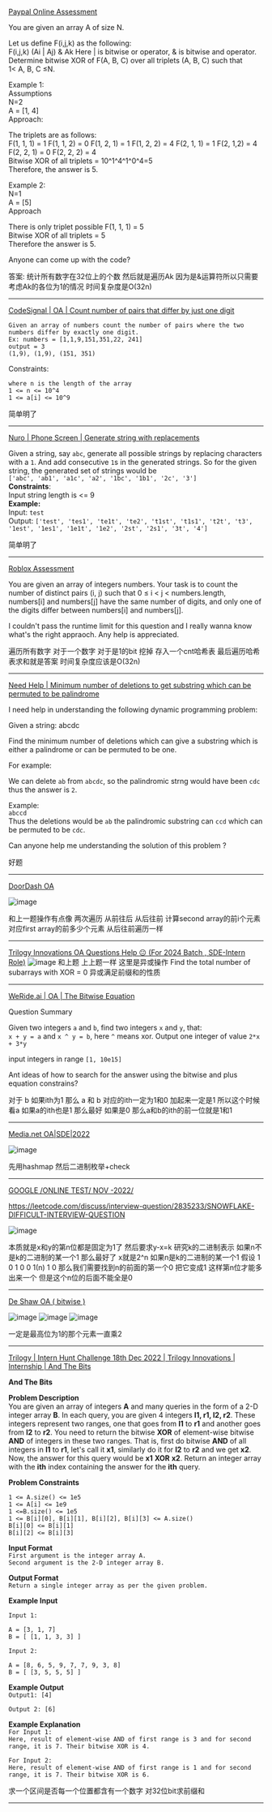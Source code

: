 [Paypal Online Assessment](https://leetcode.com/discuss/interview-question/2709441/Paypal-Online-Assessment)

You are given an array A of size N.

Let us define F(i,j,k) as the following:  
F(i,j,k) (Ai | Aj) & Ak Here | is bitwise or operator, & is bitwise and operator.  
Determine bitwise XOR of F(A, B, C) over all triplets (A, B, C) such that  
1< A, B, C ≤N.

Example 1:  
Assumptions  
N=2  
A = [1, 4]  
Approach:

The triplets are as follows:  
F(1, 1, 1) = 1 F(1, 1, 2) = 0 F(1, 2, 1) = 1 F(1, 2, 2) = 4 F(2, 1, 1) = 1 F(2, 1,2) = 4 F(2, 2, 1) = 0 F(2, 2, 2) = 4  
Bitwise XOR of all triplets = 10^1^4^1^0^4=5  
Therefore, the answer is 5.

Example 2:  
N=1  
A = [5]  
Approach

There is only triplet possible F(1, 1, 1) = 5  
Bitwise XOR of all triplets = 5  
Therefore the answer is 5.

Anyone can come up with the code?

答案: 统计所有数字在32位上的个数 然后就是遍历Ak 因为是&运算符所以只需要考虑Ak的各位为1的情况 时间复杂度是O(32n)

-----

[CodeSignal | OA | Count number of pairs that differ by just one digit](https://leetcode.com/discuss/interview-question/2719588/CodeSignal-or-OA-or-Count-number-of-pairs-that-differ-by-just-one-digit)

```
Given an array of numbers count the number of pairs where the two numbers differ by exactly one digit.
Ex: numbers = [1,1,9,151,351,22, 241]
output = 3
(1,9), (1,9), (151, 351)

```

Constraints:

```
where n is the length of the array
1 <= n <= 10^4
1 <= a[i] <= 10^9
```

简单明了

--------

[Nuro | Phone Screen | Generate string with replacements](https://leetcode.com/discuss/interview-question/2723946/Nuro-or-Phone-Screen-or-Generate-string-with-replacements)

Given a string, say `abc`, generate all possible strings by replacing characters with a `1`. And add consecutive `1`s in the generated strings. So for the given string, the generated set of strings would be  
`['abc', 'ab1', 'a1c', 'a2', '1bc', '1b1', '2c', '3']`  
**Constraints**:  
Input string length is <= 9  
**Example:**  
Input: `test`  
Output: `['test', 'tes1', 'te1t', 'te2', 't1st', 't1s1', 't2t', 't3', '1est', '1es1', '1e1t', '1e2', '2st', '2s1', '3t', '4']`


简单明了

------

[Roblox Assessment](https://leetcode.com/discuss/interview-question/2670499/Roblox-Assessment)

You are given an array of integers numbers. Your task is to count the number of distinct pairs (i, j) such that 0 ≤ i < j < numbers.length, numbers[i] and numbers[j] have the same number of digits, and only one of the digits differ between numbers[i] and numbers[j].

I couldn't pass the runtime limit for this question and I really wanna know what's the right appraoch. Any help is appreciated.

遍历所有数字 对于一个数字 对于是1的bit 挖掉 存入一个cnt哈希表 最后遍历哈希表求和就是答案 时间复杂度应该是O(32n)

------

[Need Help | Minimum number of deletions to get substring which can be permuted to be palindrome](https://leetcode.com/discuss/interview-question/2757198/Need-Help-or-Minimum-number-of-deletions-to-get-substring-which-can-be-permuted-to-be-palindrome)

I need help in understanding the following dynamic programming problem:

Given a string: abcdc

Find the minimum number of deletions which can give a substring which is either a palindrome or can be permuted to be one.

For example:

We can delete  `ab`  from  `abcdc`, so the palindromic strng would have been  `cdc`  thus the answer is  `2`.

Example:  
`abccd`  
Thus the deletions would be  `ab`  the palindromic substring can  `ccd`  which can be permuted to be  `cdc`.

Can anyone help me understanding the solution of this problem ?

好题

----

[DoorDash OA](https://leetcode.com/discuss/interview-question/2760413/DoorDash-OA)

![image](https://assets.leetcode.com/users/images/7e58f0eb-eb06-4ce8-8ba6-b3e333315ad8_1667146604.1017394.png)

和上一题操作有点像 两次遍历 从前往后 从后往前 计算second array的前i个元素对应first array的前多少个元素 从后往前遍历一样 

-----

[Trilogy Innovations OA Questions Help 😐 (For 2024 Batch , SDE-Intern Role)](https://leetcode.com/discuss/interview-question/2780180/Trilogy-Innovations-OA-Questions-Help-%28For-2024-Batch-SDE-Intern-Role%29)
![image](https://assets.leetcode.com/users/images/a7966e07-6722-4f00-a515-6ce511e194f8_1667628972.6132317.jpeg)
和上题 上上题一样 这里是异或操作 Find the total number of subarrays with XOR = 0 异或满足前缀和的性质

---

[WeRide.ai | OA | The Bitwise Equation](https://leetcode.com/discuss/interview-question/2779525/WeRide.ai-or-OA-or-The-Bitwise-Equation)

Question Summary

Given two integers  `a`  and  `b`, find two integers  `x`  and  `y`, that:  
`x + y = a`  and  `x ^ y = b`, here  `^`  means xor. Output one integer of value  `2*x + 3*y`

input integers in range  `[1, 10e15]`

Ant ideas of how to search for the answer using the bitwise and plus equation constrains?

对于 b 如果ith为1 那么 a 和 b 对应的ith一定为1和0 加起来一定是1 所以这个时候看a 如果a的ith也是1 那么最好 如果是0 那么a和b的ith的前一位就是1和1 

----

[Media.net OA|SDE|2022](https://leetcode.com/discuss/interview-question/2803576/Media.net-OAorSDEor2022)

![image](https://assets.leetcode.com/users/images/b5757f6a-e7dd-41d8-91b0-a24b334ee629_1668172844.5194352.png)

先用hashmap 然后二进制枚举+check

----

[GOOGLE /ONLINE TEST/ NOV -2022/](https://leetcode.com/discuss/interview-question/2829367/GOOGLE-ONLINE-TEST-NOV-2022)

https://leetcode.com/discuss/interview-question/2835233/SNOWFLAKE-DIFFICULT-INTERVIEW-QUESTION

![image](https://assets.leetcode.com/users/images/52e71778-e796-4759-aa34-9a28ff7387f6_1668841352.5035899.png)

本质就是x和y的第n位都是固定为1了 然后要求y-x=k 
研究k的二进制表示 如果n不是k的二进制的某一个1 那么最好了 x就是2^n 
如果n是k的二进制的某一个1 假设 1 0 1 0 0 1(n) 1 0
那么我们需要找到n的前面的第一个0 把它变成1 这样第n位才能多出来一个 但是这个n位的后面不能全是0

---

[De Shaw OA ( bitwise )](https://leetcode.com/discuss/interview-question/2924975/De-Shaw-OA-%28-bitwise-%29)

![image](https://assets.leetcode.com/users/images/4a107590-306e-485c-816f-f1943d564ae7_1671363253.9349573.jpeg)
![image](https://assets.leetcode.com/users/images/d9f4d235-fc96-44fd-a7c1-353b57d2a12a_1671358994.9901516.jpeg)
![image](https://assets.leetcode.com/users/images/6e5678cd-7127-4d13-8f36-36a1444713ee_1671358995.1265235.jpeg)

一定是最高位为1的那个元素一直乘2

----

[Trilogy | Intern Hunt Challenge 18th Dec 2022 | Trilogy Innovations | Internship | And The Bits](https://leetcode.com/discuss/interview-question/2925979/Trilogy-or-Intern-Hunt-Challenge-18th-Dec-2022-or-Trilogy-Innovations-or-Internship-or-And-The-Bits)

**And The Bits**

**Problem Description**  
You are given an array of integers  **A**  and many queries in the form of a 2-D integer array  **B**. In each query, you are given 4 integers  **l1, r1, l2, r2**. These integers represent two ranges, one that goes from  **l1**  to  **r1**  and another goes from  **l2**  to  **r2**. You need to return the bitwise  **XOR**  of element-wise bitwise  **AND**  of integers in these two ranges. That is, first do bitwise  **AND**  of all integers in  **l1**  to  **r1**, let's call it  **x1**, similarly do it for  **l2**  to  **r2**  and we get  **x2**. Now, the answer for this query would be  **x1**  **XOR**  **x2**. Return an integer array with the  **ith**  index containing the answer for the  **ith**  query.

**Problem Constraints**

`1 <= A.size() <= 1e5`  
`1 <= A[i] <= 1e9`  
`1 <=B.size() <= 1e5`  
`1 <= B[i][0], B[i][1], B[i][2], B[i][3] <= A.size()`  
`B[i][0] <= B[i][1]`  
`B[i][2] <= B[i][3]`

**Input Format**  
`First argument is the integer array A.`  
`Second argument is the 2-D integer array B.`

**Output Format**  
`Return a single integer array as per the given problem.`

**Example Input**

`Input 1:`

```
A = [3, 1, 7]
B = [ [1, 1, 3, 3] ]

```

`Input 2:`

```
A = [8, 6, 5, 9, 7, 7, 9, 3, 8]
B = [ [3, 5, 5, 5] ]

```

**Example Output**  
`Output1: [4]`

`Output 2: [6]`

**Example Explanation**  
`For Input 1:`  
`Here, result of element-wise AND of first range is 3 and for second range, it is 7. Their bitwise XOR is 4.`

`For Input 2:`  
`Here, result of element-wise AND of first range is 1 and for second range, it is 7. Their bitwise XOR is 6.`

求一个区间是否每一个位置都含有一个数字 对32位bit求前缀和

----
























<!--stackedit_data:
eyJoaXN0b3J5IjpbLTExMDA2MTY5MTQsLTQxMDYwODgxNCwxND
IwNzE0MjI0LDc2MjcyMTUwOCwtMTQ2MjEwNTEzOCwtMTY2MDE0
MzAzLDUwMDI4MDUxNSwtMTQzNzg3MjU5MywxMTQzNzA3NjUwLD
E5MjIxNjAxNDgsMTczMDg0Njc3MywxMDU4NzcyMzYsLTQ5MzYw
MTI2NSwtMjA3MjgzNDQyMiwtOTAwMTQ3MjIyLDEyNDM3Nzk5Nj
NdfQ==
-->
